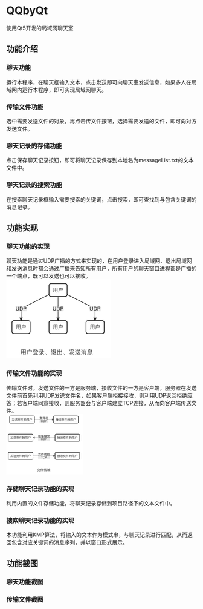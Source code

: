 # QQbyQt
使用Qt5开发的局域网聊天室
## 功能介绍
### 聊天功能
运行本程序，在聊天框输入文本，点击发送即可向聊天室发送信息，如果多人在局域网内运行本程序，即可实现局域网聊天。
### 传输文件功能
选中需要发送文件的对象，再点击传文件按钮，选择需要发送的文件，即可向对方发送文件。
### 聊天记录的存储功能
点击保存聊天记录按钮，即可将聊天记录保存到本地名为messageList.txt的文本文件中。
### 聊天记录的搜索功能
在搜索聊天记录框输入需要搜索的关键词，点击搜索，即可查找到与包含关键词的消息记录。

## 功能实现
### 聊天功能的实现
聊天功能是通过UDP广播的方式来实现的，在用户登录进入局域网、退出局域网和发送消息时都会通过广播来告知所有用户，所有用户的聊天窗口进程都是广播的一个端点，既可以发送也可以接收。<br>
![pic alt](./images/UDP_broadcast.png "UDP_broadcast")
### 传输文件功能的实现
传输文件时，发送文件的一方是服务端，接收文件的一方是客户端，服务器在发送文件前首先利用UDP发送文件名，如果客户端拒接接收，则利用UDP返回拒绝应答；若客户端同意接收，则服务器会与客户端建立TCP连接，从而向客户端传送文件。<br>
<img src="./images/file_transfer.png" width=40%>
### 存储聊天记录功能的实现
利用内置的文件存储功能，将聊天记录存储到项目路径下的文本文件中。
### 搜索聊天记录功能的实现
本功能利用KMP算法，将输入的文本作为模式串，与聊天记录进行匹配，从而返回包含对应关键词的消息序列，并以窗口形式展示。

## 功能截图
### 聊天功能截图
### 传输文件截图

